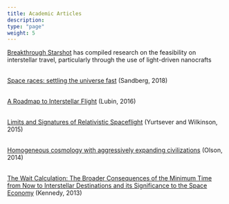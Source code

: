 ```yaml
---
title: Academic Articles
description: 
type: "page"
weight: 5
---
```


[Breakthrough Starshot](https://breakthroughinitiatives.org/research/3) has compiled research on the feasibility on interstellar travel, particularly through the use of light-driven nanocrafts
</br>
</br>

[Space races: settling the universe fast](https://www.fhi.ox.ac.uk/wp-content/uploads/space-races-settling.pdf) (Sandberg, 2018)
</br>
</br>

[A Roadmap to Interstellar Flight](https://arxiv.org/abs/1604.01356) (Lubin, 2016)
</br>
</br>

[Limits and Signatures of Relativistic Spaceflight](https://arxiv.org/abs/1503.05845) (Yurtsever and Wilkinson, 2015)
</br>
</br>

[Homogeneous cosmology with aggressively expanding civilizations](https://arxiv.org/abs/1411.4359) (Olson, 2014)
</br>
</br>

[The Wait Calculation: The Broader Consequences of the Minimum Time from Now to Interstellar Destinations and its Significance to the Space Economy](https://www.researchgate.net/publication/258794975_The_Wait_Calculation_The_Broader_Consequences_of_the_Minimum_Time_from_Now_to_Interstellar_Destinations_and_its_Significance_to_the_Space_Economy) (Kennedy, 2013)